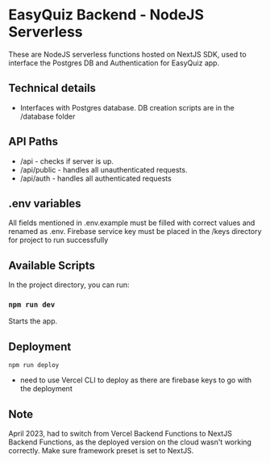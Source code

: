 # EasyQuiz Backend - NodeJS Serverless

These are NodeJS serverless functions hosted on NextJS SDK, used to interface the Postgres DB and Authentication for EasyQuiz app.

## Technical details

- Interfaces with Postgres database. DB creation scripts are in the /database folder

## API Paths

- /api - checks if server is up.
- /api/public - handles all unauthenticated requests.
- /api/auth - handles all authenticated requests

## .env variables

All fields mentioned in .env.example must be filled with correct values and renamed as .env.
Firebase service key must be placed in the /keys directory for project to run successfully

## Available Scripts

In the project directory, you can run:

### `npm run dev`

Starts the app.

## Deployment

`npm run deploy`

- need to use Vercel CLI to deploy as there are firebase keys to go with the deployment

## Note

April 2023, had to switch from Vercel Backend Functions to NextJS Backend Functions, as the deployed version on the cloud wasn't working correctly. Make sure framework preset is set to NextJS.
